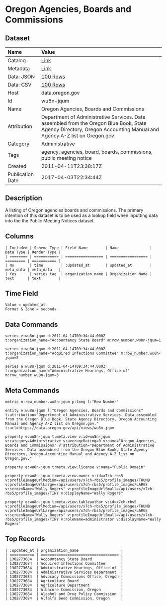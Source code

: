 # Oregon Agencies, Boards and Commissions

## Dataset

| Name | Value |
| :--- | :---- |
| Catalog | [Link](https://catalog.data.gov/dataset/oregon-agencies-boards-and-commissions-d3971) |
| Metadata | [Link](https://data.oregon.gov/api/views/wu8n-jqum) |
| Data: JSON | [100 Rows](https://data.oregon.gov/api/views/wu8n-jqum/rows.json?max_rows=100) |
| Data: CSV | [100 Rows](https://data.oregon.gov/api/views/wu8n-jqum/rows.csv?max_rows=100) |
| Host | data.oregon.gov |
| Id | wu8n-jqum |
| Name | Oregon Agencies, Boards and Commissions |
| Attribution | Department of Administrative Services. Data assembled from the Oregon Blue Book, State Agency Directory, Oregon Accounting Manual and Agency A-Z list on Oregon.gov. |
| Category | Administrative |
| Tags | agency, agencies, board, boards, commissions, public meeting notice |
| Created | 2011-04-11T23:38:17Z |
| Publication Date | 2017-04-03T22:34:44Z |

## Description

A listing of Oregon agencies boards and commissions. The primary intention of this dataset is to be used as a lookup field when inputting data into the the Public Meeting Notices dataset.

## Columns

```ls
| Included | Schema Type | Field Name        | Name              | Data Type | Render Type |
| ======== | =========== | ================= | ================= | ========= | =========== |
| No       | time        | :updated_at       | updated_at        | meta_data | meta_data   |
| Yes      | series tag  | organization_name | Organization Name | text      | text        |
```

## Time Field

```ls
Value = updated_at
Format & Zone = seconds
```

## Data Commands

```ls
series e:wu8n-jqum d:2011-04-14T09:34:44.000Z t:organization_name="Accountancy State Board" m:row_number.wu8n-jqum=1

series e:wu8n-jqum d:2011-04-14T09:34:44.000Z t:organization_name="Acquired Infections Committee" m:row_number.wu8n-jqum=2

series e:wu8n-jqum d:2011-04-14T09:34:44.000Z t:organization_name="Administrative Hearings, Office of" m:row_number.wu8n-jqum=3
```

## Meta Commands

```ls
metric m:row_number.wu8n-jqum p:long l:"Row Number"

entity e:wu8n-jqum l:"Oregon Agencies, Boards and Commissions" t:attribution="Department of Administrative Services. Data assembled from the Oregon Blue Book, State Agency Directory, Oregon Accounting Manual and Agency A-Z list on Oregon.gov." t:url=https://data.oregon.gov/api/views/wu8n-jqum

property e:wu8n-jqum t:meta.view v:id=wu8n-jqum v:category=Administrative v:averageRating=0 v:name="Oregon Agencies, Boards and Commissions" v:attribution="Department of Administrative Services. Data assembled from the Oregon Blue Book, State Agency Directory, Oregon Accounting Manual and Agency A-Z list on Oregon.gov."

property e:wu8n-jqum t:meta.view.license v:name="Public Domain"

property e:wu8n-jqum t:meta.view.owner v:id=x7ch-rbs5 v:profileImageUrlMedium=/api/users/x7ch-rbs5/profile_images/THUMB v:profileImageUrlLarge=/api/users/x7ch-rbs5/profile_images/LARGE v:screenName="Wally Rogers" v:profileImageUrlSmall=/api/users/x7ch-rbs5/profile_images/TINY v:displayName="Wally Rogers"

property e:wu8n-jqum t:meta.view.tableauthor v:id=x7ch-rbs5 v:profileImageUrlMedium=/api/users/x7ch-rbs5/profile_images/THUMB v:profileImageUrlLarge=/api/users/x7ch-rbs5/profile_images/LARGE v:screenName="Wally Rogers" v:profileImageUrlSmall=/api/users/x7ch-rbs5/profile_images/TINY v:roleName=administrator v:displayName="Wally Rogers"
```

## Top Records

```ls
| :updated_at | organization_name                   | 
| =========== | =================================== | 
| 1302773684  | Accountancy State Board             | 
| 1302773684  | Acquired Infections Committee       | 
| 1302773684  | Administrative Hearings, Office of  | 
| 1302773684  | Administrative Services Department  | 
| 1302773684  | Advocacy Commissions Office, Oregon | 
| 1302773684  | Agriculture Board                   | 
| 1302773684  | Agriculture Department              | 
| 1302773684  | Albacore Commission, Oregon         | 
| 1302773684  | Alcohol and Drug Policy Commission  | 
| 1302773684  | Alfalfa Seed Commission, Oregon     | 
```